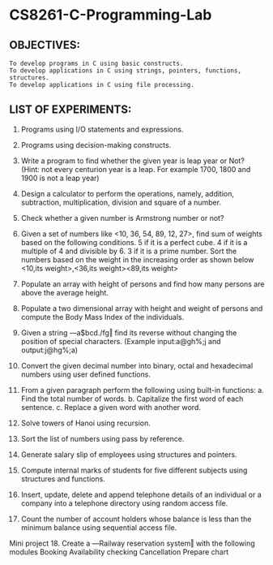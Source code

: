 # CS8261-C-Programming-Lab


## OBJECTIVES:
    To develop programs in C using basic constructs.
    To develop applications in C using strings, pointers, functions, structures.
    To develop applications in C using file processing.

## LIST OF EXPERIMENTS:
1.  Programs using I/O statements and expressions.
2.  Programs using decision-making constructs.
3.  Write a program to find whether the given year is leap year or Not? (Hint: not every centurion year is a leap. For example 1700, 1800 and 1900 is not a leap year)
4.  Design a calculator to perform the operations, namely, addition, subtraction, multiplication,
division and square of a number.
5.  Check whether a given number is Armstrong number or not?
6.  Given a set of numbers like <10, 36, 54, 89, 12, 27>, find sum of weights based on the following conditions.
    5 if it is a perfect cube.
    4 if it is a multiple of 4 and divisible by 6.
    3 if it is a prime number.
Sort the numbers based on the weight in the increasing order as shown below
<10,its weight>,<36,its weight><89,its weight>
7.  Populate an array with height of persons and find how many persons are above the average
height.
8.  Populate a two dimensional array with height and weight of persons and compute the Body
Mass Index of the individuals.
9.  Given a string ―a$bcd./fg‖ find its reverse without changing the position of special characters.
(Example input:a@gh%;j and output:j@hg%;a)

10. Convert the given decimal number into binary, octal and hexadecimal numbers using user defined functions.
11. From  a given paragraph perform the following using built-in functions:
a.  Find the total number of words.
b.  Capitalize the first word of each sentence. c.   Replace a given word with another word.
12. Solve towers of Hanoi using recursion.
13. Sort the list of numbers using pass by reference.
14. Generate salary slip of employees using structures and pointers.
15. Compute internal marks of students for five different subjects using structures and functions.
16. Insert, update, delete and append telephone details of an individual or a company into a telephone directory using random access file.
17. Count the number of account holders whose balance is less than the minimum balance using sequential access file.

Mini project
18. Create a ―Railway reservation system‖ with the following modules
    Booking
    Availability checking
    Cancellation
    Prepare chart
